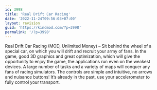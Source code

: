 ```yaml
---
id: 3998
title: 'Real Drift Car Racing'
date: '2022-11-24T09:56:03+07:00'
layout: revision
guid: 'https://kindmod.com/?p=3998'
permalink: '/?p=3998'
---
```


Real Drift Car Racing (MOD, Unlimited Money) – Sit behind the wheel of a special car, on which you will drift and recruit your army of fans. In the game, good 3D graphics and great optimization, which will give the opportunity to enjoy the game, the applications run even on the weakest devices. A large number of tasks and a variety of maps will conquer any fans of racing simulators. The controls are simple and intuitive, no arrows and nuisance buttons! It’s already in the past, use your accelerometer to fully control your transport.